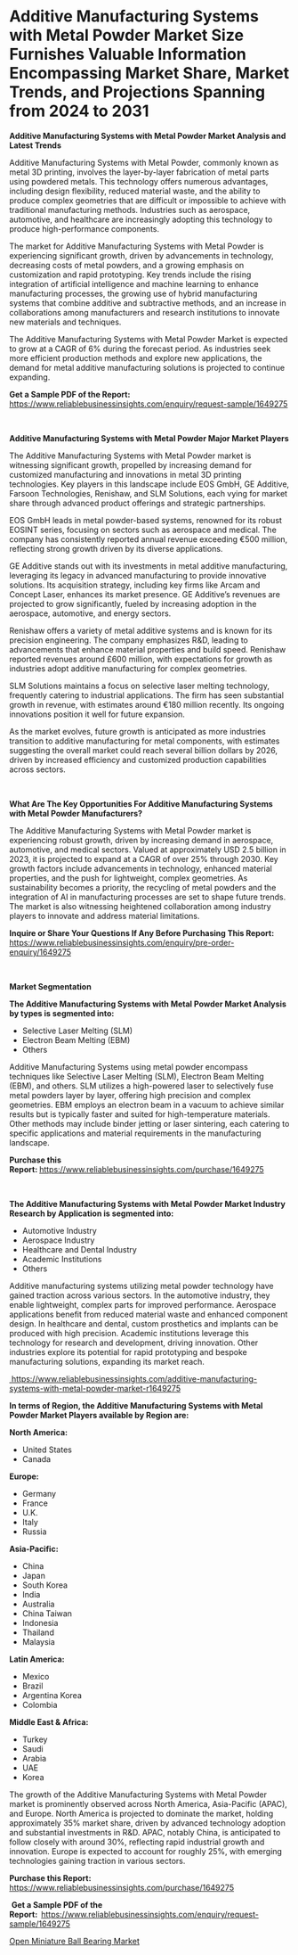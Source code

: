 <p><h1>Additive Manufacturing Systems with Metal Powder Market Size Furnishes Valuable Information Encompassing Market Share, Market Trends, and Projections Spanning from 2024 to 2031</h1></p><p><strong>Additive Manufacturing Systems with Metal Powder Market Analysis and Latest Trends</strong></p>
<p><p>Additive Manufacturing Systems with Metal Powder, commonly known as metal 3D printing, involves the layer-by-layer fabrication of metal parts using powdered metals. This technology offers numerous advantages, including design flexibility, reduced material waste, and the ability to produce complex geometries that are difficult or impossible to achieve with traditional manufacturing methods. Industries such as aerospace, automotive, and healthcare are increasingly adopting this technology to produce high-performance components.</p><p>The market for Additive Manufacturing Systems with Metal Powder is experiencing significant growth, driven by advancements in technology, decreasing costs of metal powders, and a growing emphasis on customization and rapid prototyping. Key trends include the rising integration of artificial intelligence and machine learning to enhance manufacturing processes, the growing use of hybrid manufacturing systems that combine additive and subtractive methods, and an increase in collaborations among manufacturers and research institutions to innovate new materials and techniques.</p><p>The Additive Manufacturing Systems with Metal Powder Market is expected to grow at a CAGR of 6% during the forecast period. As industries seek more efficient production methods and explore new applications, the demand for metal additive manufacturing solutions is projected to continue expanding.</p></p>
<p><strong>Get a Sample PDF of the Report:&nbsp;</strong> <a href="https://www.reliablebusinessinsights.com/enquiry/request-sample/1649275?utm_campaign=1674&utm_medium=2&utm_source=Github&utm_content=ia&utm_term=29122024&utm_id=additive-manufacturing-systems-with-metal-powder">https://www.reliablebusinessinsights.com/enquiry/request-sample/1649275</a></p>
<p>&nbsp;</p>
<p><strong>Additive Manufacturing Systems with Metal Powder Major Market Players</strong></p>
<p><p>The Additive Manufacturing Systems with Metal Powder market is witnessing significant growth, propelled by increasing demand for customized manufacturing and innovations in metal 3D printing technologies. Key players in this landscape include EOS GmbH, GE Additive, Farsoon Technologies, Renishaw, and SLM Solutions, each vying for market share through advanced product offerings and strategic partnerships.</p><p>EOS GmbH leads in metal powder-based systems, renowned for its robust EOSINT series, focusing on sectors such as aerospace and medical. The company has consistently reported annual revenue exceeding €500 million, reflecting strong growth driven by its diverse applications.</p><p>GE Additive stands out with its investments in metal additive manufacturing, leveraging its legacy in advanced manufacturing to provide innovative solutions. Its acquisition strategy, including key firms like Arcam and Concept Laser, enhances its market presence. GE Additive’s revenues are projected to grow significantly, fueled by increasing adoption in the aerospace, automotive, and energy sectors.</p><p>Renishaw offers a variety of metal additive systems and is known for its precision engineering. The company emphasizes R&D, leading to advancements that enhance material properties and build speed. Renishaw reported revenues around £600 million, with expectations for growth as industries adopt additive manufacturing for complex geometries.</p><p>SLM Solutions maintains a focus on selective laser melting technology, frequently catering to industrial applications. The firm has seen substantial growth in revenue, with estimates around €180 million recently. Its ongoing innovations position it well for future expansion.</p><p>As the market evolves, future growth is anticipated as more industries transition to additive manufacturing for metal components, with estimates suggesting the overall market could reach several billion dollars by 2026, driven by increased efficiency and customized production capabilities across sectors.</p></p>
<p>&nbsp;</p>
<p><strong>What Are The Key Opportunities For Additive Manufacturing Systems with Metal Powder Manufacturers?</strong></p>
<p><p>The Additive Manufacturing Systems with Metal Powder market is experiencing robust growth, driven by increasing demand in aerospace, automotive, and medical sectors. Valued at approximately USD 2.5 billion in 2023, it is projected to expand at a CAGR of over 25% through 2030. Key growth factors include advancements in technology, enhanced material properties, and the push for lightweight, complex geometries. As sustainability becomes a priority, the recycling of metal powders and the integration of AI in manufacturing processes are set to shape future trends. The market is also witnessing heightened collaboration among industry players to innovate and address material limitations.</p></p>
<p><strong>Inquire or Share Your Questions If Any Before Purchasing This Report:</strong> <a href="https://www.reliablebusinessinsights.com/enquiry/pre-order-enquiry/1649275?utm_campaign=1674&utm_medium=2&utm_source=Github&utm_content=ia&utm_term=29122024&utm_id=additive-manufacturing-systems-with-metal-powder">https://www.reliablebusinessinsights.com/enquiry/pre-order-enquiry/1649275</a></p>
<p>&nbsp;</p>
<p><strong>Market Segmentation</strong></p>
<p><strong>The Additive Manufacturing Systems with Metal Powder Market Analysis by types is segmented into:</strong></p>
<p><ul><li>Selective Laser Melting (SLM)</li><li>Electron Beam Melting (EBM)</li><li>Others</li></ul></p>
<p><p>Additive Manufacturing Systems using metal powder encompass techniques like Selective Laser Melting (SLM), Electron Beam Melting (EBM), and others. SLM utilizes a high-powered laser to selectively fuse metal powders layer by layer, offering high precision and complex geometries. EBM employs an electron beam in a vacuum to achieve similar results but is typically faster and suited for high-temperature materials. Other methods may include binder jetting or laser sintering, each catering to specific applications and material requirements in the manufacturing landscape.</p></p>
<p><strong>Purchase this Report:&nbsp;</strong><a href="https://www.reliablebusinessinsights.com/purchase/1649275?utm_campaign=1674&utm_medium=2&utm_source=Github&utm_content=ia&utm_term=29122024&utm_id=additive-manufacturing-systems-with-metal-powder">https://www.reliablebusinessinsights.com/purchase/1649275</a></p>
<p>&nbsp;</p>
<p><strong>The Additive Manufacturing Systems with Metal Powder Market Industry Research by Application is segmented into:</strong></p>
<p><ul><li>Automotive Industry</li><li>Aerospace Industry</li><li>Healthcare and Dental Industry</li><li>Academic Institutions</li><li>Others</li></ul></p>
<p><p>Additive manufacturing systems utilizing metal powder technology have gained traction across various sectors. In the automotive industry, they enable lightweight, complex parts for improved performance. Aerospace applications benefit from reduced material waste and enhanced component design. In healthcare and dental, custom prosthetics and implants can be produced with high precision. Academic institutions leverage this technology for research and development, driving innovation. Other industries explore its potential for rapid prototyping and bespoke manufacturing solutions, expanding its market reach.</p></p>
<p><a href="https://www.reliablebusinessinsights.com/additive-manufacturing-systems-with-metal-powder-market-r1649275?utm_campaign=1674&utm_medium=2&utm_source=Github&utm_content=ia&utm_term=29122024&utm_id=additive-manufacturing-systems-with-metal-powder">&nbsp;https://www.reliablebusinessinsights.com/additive-manufacturing-systems-with-metal-powder-market-r1649275</a></p>
<p><strong>In terms of Region, the Additive Manufacturing Systems with Metal Powder Market Players available by Region are:</strong></p>
<p>
    <p> <strong> North America: </strong>
        <ul>
            <li>United States</li>
            <li>Canada</li>
        </ul>
        </p> 
    <p> <strong> Europe: </strong>
        <ul>
            <li>Germany</li>
            <li>France</li>
            <li>U.K.</li>
            <li>Italy</li>
            <li>Russia</li>
        </ul>
        </p> 
    <p> <strong> Asia-Pacific: </strong>
        <ul>
            <li>China</li>
            <li>Japan</li>
            <li>South Korea</li>
            <li>India</li>
            <li>Australia</li>
            <li>China Taiwan</li>
            <li>Indonesia</li>
            <li>Thailand</li>
            <li>Malaysia</li>
        </ul>
        </p> 
    <p> <strong> Latin America: </strong>
        <ul>
            <li>Mexico</li>
            <li>Brazil</li>
            <li>Argentina Korea</li>
            <li>Colombia</li>
        </ul>
        </p> 
    <p> <strong> Middle East & Africa: </strong>
        <ul>
            <li>Turkey</li>
            <li>Saudi</li>
            <li>Arabia</li>
            <li>UAE</li>
            <li>Korea</li>
        </ul>
    </p>
    </p>
<p><p>The growth of the Additive Manufacturing Systems with Metal Powder market is prominently observed across North America, Asia-Pacific (APAC), and Europe. North America is projected to dominate the market, holding approximately 35% market share, driven by advanced technology adoption and substantial investments in R&D. APAC, notably China, is anticipated to follow closely with around 30%, reflecting rapid industrial growth and innovation. Europe is expected to account for roughly 25%, with emerging technologies gaining traction in various sectors.</p></p>
<p><strong>Purchase this Report: </strong><a href="https://www.reliablebusinessinsights.com/purchase/1649275?utm_campaign=1674&utm_medium=2&utm_source=Github&utm_content=ia&utm_term=29122024&utm_id=additive-manufacturing-systems-with-metal-powder">https://www.reliablebusinessinsights.com/purchase/1649275</a></p>
<p>&nbsp;<strong>Get a Sample PDF of the Report:&nbsp;&nbsp;</strong><a href="https://www.reliablebusinessinsights.com/enquiry/request-sample/1649275?utm_campaign=1674&utm_medium=2&utm_source=Github&utm_content=ia&utm_term=29122024&utm_id=additive-manufacturing-systems-with-metal-powder">https://www.reliablebusinessinsights.com/enquiry/request-sample/1649275</a></p>
<p><strong></strong></p>
<p><p><a href="https://github.com/mookiesville/Market-Research-Report-List-1/blob/main/open-miniature-ball-bearing-market.md?utm_campaign=1674&utm_medium=2&utm_source=Github&utm_content=ia&utm_term=29122024&utm_id=additive-manufacturing-systems-with-metal-powder">Open Miniature Ball Bearing Market</a></p></p>